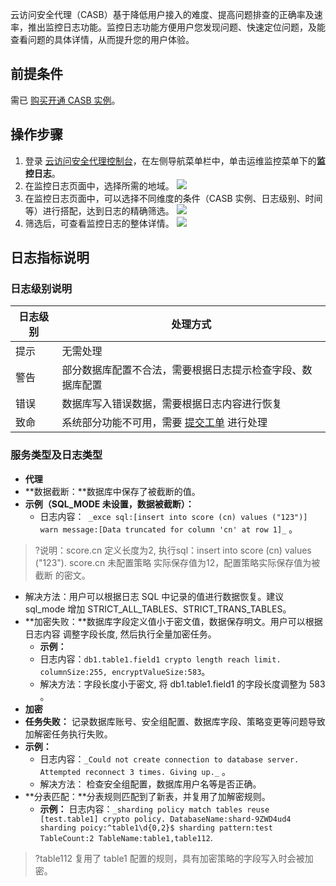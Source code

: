 云访问安全代理（CASB）基于降低用户接入的难度、提高问题排查的正确率及速率，推出监控日志功能。监控日志功能方便用户您发现问题、快速定位问题，及能查看问题的具体详情，从而提升您的用户体验。

## 前提条件
需已 [购买开通 CASB 实例](https://cloud.tencent.com/document/product/1303/53298)。

## 操作步骤
1. 登录 [云访问安全代理控制台](https://console.cloud.tencent.com/casb)，在左侧导航菜单栏中，单击运维监控菜单下的**监控日志**。
2. 在监控日志页面中，选择所需的地域。
![](https://qcloudimg.tencent-cloud.cn/raw/c09f1a0ba5eb015f7573df7acaf13ef3.png)
3. 在监控日志页面中，可以选择不同维度的条件（CASB 实例、日志级别、时间等）进行搭配，达到日志的精确筛选。
![](https://qcloudimg.tencent-cloud.cn/raw/55779f3ded34b23d54bffa426ce14af1.png)
4. 筛选后，可查看监控日志的整体详情。
![](https://qcloudimg.tencent-cloud.cn/raw/e6a4e4356968c746192b7636435ede4e.png)


## 日志指标说明
###   日志级别说明

| 日志级别 |  处理方式 |
|---|---|
|提示|无需处理|
|警告|部分数据库配置不合法，需要根据日志提示检查字段、数据库配置|
|错误|数据库写入错误数据，需要根据日志内容进行恢复|
|致命|系统部分功能不可用，需要 [提交工单](https://console.cloud.tencent.com/workorder/category) 进行处理|

###  服务类型及日志类型
- **代理**
 - **数据截断：**数据库中保存了被截断的值。
 - **示例（SQL_MODE 未设置，数据被截断）：**
   - 日志内容：` _exce sql:[insert into score (cn) values ("123")]  warn message:[Data truncated for column 'cn' at row 1]_` 。
>?说明：score.cn 定义长度为2, 执行sql：insert into score (cn) values ("123"). score.cn 未配置策略 实际保存值为12，配置策略实际保存值为被截断  的密文。
   - 解决方法：用户可以根据日志 SQL 中记录的值进行数据恢复。建议 sql_mode 增加 STRICT_ALL_TABLES、STRICT_TRANS_TABLES。
-  **加密失败：**数据库字段定义值小于密文值，数据保存明文。用户可以根据日志内容 调整字段长度,  然后执行全量加密任务。
   - **示例：**
    - 日志内容：`db1.table1.field1 crypto length reach limit. columnSize:255, encryptValueSize:583`。
    - 解决方法：字段长度小于密文, 将 db1.table1.field1 的字段长度调整为 583 。
-  **加密**
 - **任务失败：** 记录数据库账号、安全组配置、数据库字段、策略变更等问题导致加解密任务执行失败。
 - **示例：**
    - 日志内容：`_Could not create connection to database server. Attempted reconnect 3 times. Giving up._` 。
    - 解决方法： 检查安全组配置，数据库用户名等是否正确。
- **分表匹配：**分表规则匹配到了新表，并复用了加解密规则。
  - **示例：**
     日志内容：`_sharding policy match tables reuse [test.table1] crypto policy. DatabaseName:shard-9ZWD4ud4 sharding poicy:^table1\d{0,2}$ sharding pattern:test TableCount:2 TableName:table1,table112`.
>?table112 复用了 table1 配置的规则，具有加密策略的字段写入时会被加密。
